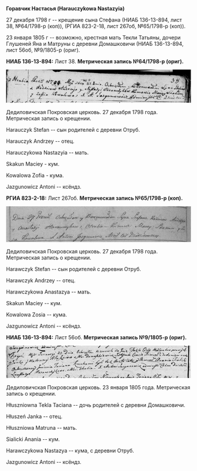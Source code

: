 **Горавчик Настасья (Harauczykowa Nastazyia)**

27 декабря 1798 г -- крещение сына Стефана (НИАБ 136-13-894, лист 38,
№64/1798-р (коп)), (РГИА 823-2-18, лист 267об, №65/1798-р (коп)).

23 января 1805 г -- возможно, крестная мать Текли Татьяны, дочери
Глушеней Яна и Матруны с деревни Домашковичи (НИАБ 136-13-894, лист
56об, №9/1805-р (ориг).

**НИАБ 136-13-894:** Лист 38. **Метрическая запись №64/1798-р (ориг).**

![](./media/514b80f696824a4397a4f12d6e401ce2943a9755.png)

Дедиловичская Покровская церковь. 27 декабря 1798 года. Метрическая
запись о крещении.

Harauczyk Stefan -- сын родителей с деревни Отруб.

Harauczyk Andrzey -- отец.

Harauczykowa Nastazyia -- мать.

Skakun Maciey - кум.

Kowalowa Zofia - кума.

Jazgunowicz Antoni -- ксёндз.

**РГИА 823-2-18:** Лист 267об. **Метрическая запись №65/1798-р (коп).**

![](./media/35d8adcf9e257f1947146c5a3981f98da57a99c5.png)

Дедиловичская Покровская церковь. 27 декабря 1798 года. Метрическая
запись о крещении.

Harawczyk Stefan -- сын родителей с деревни Отруб.

Harawczyk Andrzey -- отец.

Harawczykowa Anastazya -- мать.

Skakun Maciey -- кум.

Kowalowa Zosia -- кума.

Jazgunowicz Antoni -- ксёндз.

**НИАБ 136-13-894:** Лист 56об. **Метрическая запись №9/1805-р (ориг).**

![](./media/492c180f37f19656b11d14f4f455804f108783f8.png)

Дедиловичская Покровская церковь. 23 января 1805 года. Метрическая
запись о крещении.

Hłuszniowna Tekla Taciana -- дочь родителей с деревни Домашковичи.

Hłuszeń Janka -- отец.

Hłuszniowa Matruna -- мать.

Sialicki Anania -- кум.

Harawczykowa Nastazya -- кума, с деревни Отруб.

Jazgunowicz Antoni -- ксёндз.
